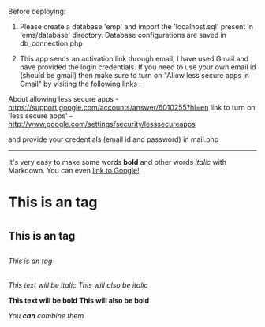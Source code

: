 Before deploying:

1. Please create a database 'emp' and import the 'localhost.sql' present in 'ems/database' directory.
Database configurations are saved in db_connection.php

2. This app sends an activation link through email, I have used Gmail and have provided the login credentials.
If you need to use your own email id (should be gmail) then  make sure to turn on "Allow less secure apps in Gmail" by visiting the following links :

About allowing less secure apps - https://support.google.com/accounts/answer/6010255?hl=en
link to turn on 'less secure apps' - http://www.google.com/settings/security/lesssecureapps

and provide your credentials (email id and password) in mail.php


------------------------------

 It's very easy to make some words **bold** and other words *italic* with Markdown. You can even [link to 
 Google!](http://google.com)
 
# This is an tag<h1>
## This is an tag<h2>
###### This is an tag<h6>

*This text will be italic*
_This will also be italic_

**This text will be bold**
__This will also be bold__

_You **can** combine them_


